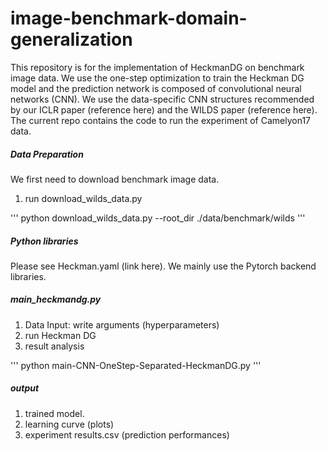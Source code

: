 # image-benchmark-domain-generalization

This repository is for the implementation of HeckmanDG on benchmark image data. We use the one-step optimization to train the Heckman DG model and the prediction network is composed of convolutional neural networks (CNN). We use the data-specific CNN structures recommended by our ICLR paper (reference here) and the WILDS paper (reference here). The current repo contains the code to run the experiment of Camelyon17 data.  

##### Data Preparation
We first need to download benchmark image data. 

1. run download_wilds_data.py

'''
python download_wilds_data.py --root_dir ./data/benchmark/wilds
'''

##### Python libraries
Please see Heckman.yaml (link here). We mainly use the Pytorch backend libraries.

##### main_heckmandg.py
1. Data Input: write arguments (hyperparameters)
2. run Heckman DG
3. result analysis

'''
python main-CNN-OneStep-Separated-HeckmanDG.py 
'''

##### output
1. trained model.
2. learning curve (plots)
3. experiment results.csv (prediction performances)
